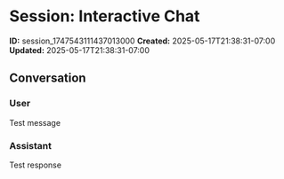 # Session: Interactive Chat

**ID:** session_1747543111437013000
**Created:** 2025-05-17T21:38:31-07:00
**Updated:** 2025-05-17T21:38:31-07:00

## Conversation

### User

Test message

### Assistant

Test response

